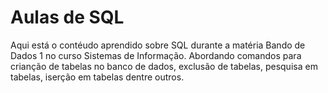 # Aulas de SQL
Aqui está o contéudo aprendido sobre SQL durante a matéria Bando de Dados 1 no curso Sistemas de Informação.
Abordando comandos para crianção de tabelas no banco de dados, exclusão de tabelas, pesquisa em tabelas, iserção em tabelas dentre outros.
